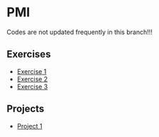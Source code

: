 # PMI
Codes are not updated frequently in this branch!!!
## Exercises

* [Exercise 1](https://github.com/renzhonglu11/PMI/tree/exe_1)
* [Exercise 2](https://github.com/renzhonglu11/PMI/tree/exe_2)
* [Exercise 3](https://github.com/renzhonglu11/PMI/tree/exe_3)

## Projects
* [Project 1](https://github.com/renzhonglu11/PMI/tree/proj_1)
